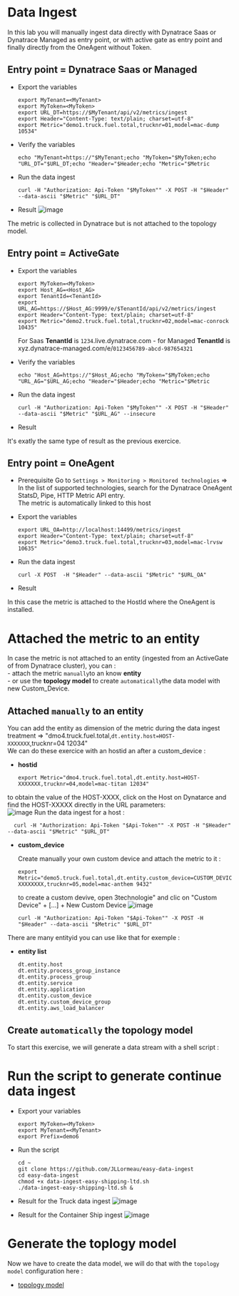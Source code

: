 # Data Ingest

In this lab you will manually ingest data directly with Dynatrace Saas  or Dynatrace Managed as entry point, or with active gate as entry point and finally directly from the OneAgent without Token.                  

## Entry point = Dynatrace Saas or Managed
- Export the variables

      export MyTenant=<MyTenant>
      export MyToken=<MyToken>
      export URL_DT=https://$MyTenant/api/v2/metrics/ingest
      export Header="Content-Type: text/plain; charset=utf-8"
      export Metric="demo1.truck.fuel.total,trucknr=01,model=mac-dump 10534"

- Verify the variables 

      echo "MyTenant=https://"$MyTenant;echo "MyToken="$MyToken;echo "URL_DT="$URL_DT;echo "Header="$Header;echo "Metric="$Metric 

- Run the data ingest

      curl -H "Authorization: Api-Token "$MyToken"" -X POST -H "$Header" --data-ascii "$Metric" "$URL_DT"
      
- Result
      ![image](https://user-images.githubusercontent.com/40337213/121240421-9a0d1700-c89a-11eb-9dba-d671f3c36cbe.png)

The metric is collected in Dynatrace but is not attached to the topology model. 


## Entry point = ActiveGate 
- Export the variables

      export MyToken=<MyToken>
      export Host_AG=<Host_AG>
      export TenantId=<TenantId>  
      export URL_AG=https://$Host_AG:9999/e/$TenantId/api/v2/metrics/ingest
      export Header="Content-Type: text/plain; charset=utf-8"
      export Metric="demo2.truck.fuel.total,trucknr=02,model=mac-conrock 10435"

   For Saas **TenantId** is `1234`.live.dynatrace.com - for Managed **TenantId** is xyz.dynatrace-managed.com/e/`0123456789-abcd-987654321`

- Verify the variables 

      echo "Host_AG=https://"$Host_AG;echo "MyToken="$MyToken;echo "URL_AG="$URL_AG;echo "Header="$Header;echo "Metric="$Metric 


- Run the data ingest

      curl -H "Authorization: Api-Token "$MyToken"" -X POST -H "$Header" --data-ascii "$Metric" "$URL_AG" --insecure

- Result

It's exatly the same type of result as the previous exercice.  

## Entry point = OneAgent
- Prerequisite
  Go to `Settings > Monitoring > Monitored technologies` => In the list of supported technologies, search for the Dynatrace OneAgent StatsD, Pipe, HTTP Metric API entry.  
  The metric is automatically linked to this host 

- Export the variables

      export URL_OA=http://localhost:14499/metrics/ingest
      export Header="Content-Type: text/plain; charset=utf-8"
      export Metric="demo3.truck.fuel.total,trucknr=03,model=mac-lrvsw 10635"

- Run the data ingest

      curl -X POST  -H "$Header" --data-ascii "$Metric" "$URL_OA"

- Result

In this case the metric is attached to the HostId where the OneAgent is installed.   


# Attached the metric to an entity

In case the metric is not attached to an entity (ingested from an ActiveGate of from  Dynatrace cluster), you can :   
      - attach the metric `manually`to an know **entity**  
      - or use the **topology model** to create `automatically`the data model with new Custom_Device.  

## Attached `manually` to an entity

You can add the entity as dimension of the metric during the data ingest treatment => "dmo4.truck.fuel.total,`dt.entity.host=HOST-XXXXXXX`,trucknr=04 12034"  
We can do these exercice with an hostid an after a custom_device :  

- **hostid**
            
      export Metric="dmo4.truck.fuel.total,dt.entity.host=HOST-XXXXXXX,trucknr=04,model=mac-titan 12034"

to obtain the value of the HOST-XXXX, click on the Host on Dynatarce and find the HOST-XXXXX directly in the URL parameters:  
![image](https://user-images.githubusercontent.com/40337213/120121394-7ca5c200-c1a3-11eb-80c2-e081ae6cbde5.png)
Run the data ingest for a host : 

      curl -H "Authorization: Api-Token "$Api-Token"" -X POST -H "$Header" --data-ascii "$Metric" "$URL_DT"

- **custom_device**

   Create manually your own custom device and attach the metric to it : 

      export Metric="demo5.truck.fuel.total,dt.entity.custom_device=CUSTOM_DEVICE-XXXXXXXX,trucknr=05,model=mac-anthem 9432"
  to create a custom devive, open 3technologie" and clic on "Custom Device" + [...] + New Custom Device
![image](https://user-images.githubusercontent.com/40337213/120234328-06af6280-c258-11eb-9b8e-cb21c0e6bcea.png)

      curl -H "Authorization: Api-Token "$Api-Token"" -X POST -H "$Header" --data-ascii "$Metric" "$URL_DT"

There are many entityid you can use like that for exemple : 

- **entity list** 

      dt.entity.host 
      dt.entity.process_group_instance
      dt.entity.process_group
      dt.entity.service
      dt.entity.application
      dt.entity.custom_device
      dt.entity.custom_device_group
      dt.entity.aws_load_balancer


## Create `automatically` the topology model

To start this exercise, we will generate a data stream with a shell script :   

# Run the script to generate continue data ingest

- Export your variables

      export MyToken=<MyToken>
      export MyTenant=<MyTenant>
      export Prefix=demo6

- Run the script

      cd ~
      git clone https://github.com/JLLormeau/easy-data-ingest
      cd easy-data-ingest
      chmod +x data-ingest-easy-shipping-ltd.sh
      ./data-ingest-easy-shipping-ltd.sh &


- Result for the Truck data ingest 
![image](https://user-images.githubusercontent.com/40337213/121258136-d480af00-c8ae-11eb-9f3e-18c59b0ccfca.png)

- Result for the Container Ship ingest 
![image](https://user-images.githubusercontent.com/40337213/121258573-5d97e600-c8af-11eb-814b-49569e7d8844.png)

# Generate the toplogy model
Now we have to create the data model, we will do that with the `topology model` configuration here : 
- [topology model](/topology-model)
